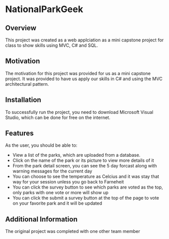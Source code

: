# NationalParkGeek

## Overview

This project was created as a web applciation as a mini capstone project for class to show skills using MVC, C# and SQL.

## Motivation

The motivation for this project was provided for us as a mini capstone project. It was provided to have us apply our skills in C# and using the MVC architectural pattern. 

## Installation

To successfully run the project, you need to download Microsoft Visual Studio, which can be done for free on the internet.

## Features

As the user, you should be able to:

- View a list of the parks, which are uploaded from a database.
- Click on the name of the park or its picture to view more details of it
- From the park detail screen, you can see the 5 day forcast along with warning messages for the current day
- You can choose to see the temperature as Celcius and it was stay that way for your session unless you go back to Farneheit
- You can click the survey button to see which parks are voted as the top, only parks with one vote or more will show up
- You can click the submit a survey button at the top of the page to vote on your favorite park and it will be updated

## Additional Information

The original project was completed with one other team member
